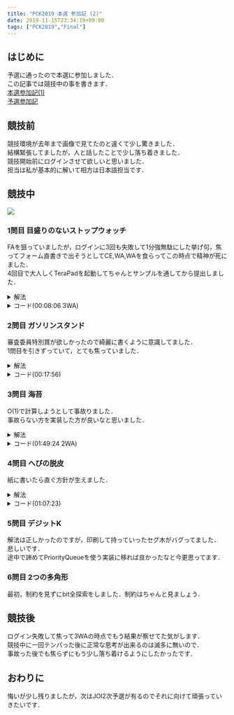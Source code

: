```yaml
---
title: "PCK2019 本選 参加記 (2)"
date: 2019-11-15T23:34:19+09:00
tags: ["PCK2019","Final"]
---
```

## はじめに
予選に通ったので本選に参加しました．  
この記事では競技中の事を書きます．  
[本選参加記(1)](../pck2019_final_1)  
[予選参加記](../pck2019_qual)  

## 競技前
競技環境が去年まで画像で見てたのと違くて少し驚きました．  
結構緊張してましたが，人と話したことで少し落ち着きました．  
競技開始前にログインさせて欲しいと思いました．  
担当は私が基本的に解いて相方は日本語担当です．  

## 競技中
![](/images/pck2019_final_submitlist.jpg)
### 1問目 目盛りのないストップウォッチ
FAを狙っていましたが，ログインに3回も失敗して1分強無駄にした挙げ句，焦ってフォーム直書きで出そうとしてCE,WA,WAを食らってこの時点で精神が死にました．  
4回目で大人しくTeraPadを起動してちゃんとサンプルを通してから提出しました．  

<details><summary>解法</summary>
$ \displaystyle T/A*R$を計算します．  
</details>

<details><summary>コード(00:08:06 3WA)</summary>

```cpp
#include <bits/stdc++.h>
using namespace std;
using i64 = long long;

int main()
{
  std::cout.setf(std::ios_base::fixed, std::ios_base::floatfield);
  i64 a, t, r;
  cin >> a >> t >> r;
  cout << (double)t / a * r << endl;
  return 0;
}
```
</details>

### 2問目 ガソリンスタンド
審査委員特別賞が欲しかったので綺麗に書くように意識してました．  
1問目を引きずっていて，とても焦っていました．  

<details><summary>解法</summary>
素直にシミュレーションをします．  
</details>

<details><summary>コード(00:17:56)</summary>

```cpp
#include <bits/stdc++.h>
using namespace std;
using i64 = long long;

int main()
{
  i64 n, m;
  cin >> n >> m;
  queue<i64> que[10];
  for (i64 _ = 0; _ < m; _++)
  {
    i64 s;
    cin >> s;
    if (s == 0)
    {
      i64 lane;
      cin >> lane;
      cout << que[lane - 1].front() << endl;
      que[lane - 1].pop();
    }
    else
    {
      i64 car;
      cin >> car;
      i64 p = 0, c = 1e9;
      for (i64 i = 0; i < n; i++)
        if (que[i].size() < c)
        {
          p = i;
          c = que[i].size();
        }
      que[p].push(car);
    }
  }
  return 0;
}
```
</details>

### 3問目 海苔
O(1)で計算しようとして事故りました．  
事故らない方を実装した方が良いなと思いました．  

<details><summary>解法</summary>
2枚の面積から重なってる面積の2倍を引きます．  
</details>

<details><summary>コード(01:49:24 2WA)</summary>

```cpp
#include <bits/stdc++.h>
using namespace std;
using i64 = long long;

int main()
{
  i64 x1, y1, w1, h1, x2, y2, w2, h2;
  cin >> x1 >> y1 >> w1 >> h1 >> x2 >> y2 >> w2 >> h2;
  if (x1 + w1 <= x2 || x2 + w2 <= x1 || y1 + h1 <= y2 || y2 + h2 <= y1)
    cout << h1 * w1 + h2 * w2 << endl;
  else
  {
    i64 hh, ww;
    if (x1 < x2 && x2 + w2 < x1 + w1)
      ww = w2;
    else if (x2 < x1 && x1 + w1 < x2 + w2)
      ww = w1;
    else if (x1 < x2)
      ww = x1 + w1 - x2;
    else
      ww = x2 + w2 - x1;
    if (y1 < y2 && y2 + h2 < y1 + h1)
      hh = h2;
    else if (y2 < y1 && y1 + h1 < y2 + h2)
      hh = h1;
    else if (y1 < y2)
      hh = y1 + h1 - y2;
    else
      hh = y2 + h2 - y1;
    cout << h1 * w1 + h2 * w2 - hh * ww * 2 << endl;
  }
  return 0;
}
```
</details>

### 4問目 へびの脱皮
紙に書いたら直ぐ方針が生えました．  

<details><summary>解法</summary>
oが連続している箇所が有れば$ \displaystyle 2^n-1$を加算します．  
</details>

<details><summary>コード(01:07:23)</summary>

```cpp
#include <bits/stdc++.h>
using namespace std;
using i64 = long long;

i64 pow(i64 a, i64 n)
{
  i64 ret = 1;
  for (; 0 < n; n >>= 1, a = a * a)
    if (n % 2 == 1)
      ret *= a;
  return ret;
}

int main()
{
  i64 l, n;
  string snake;
  cin >> l >> n >> snake;
  i64 ans = l, t = (1 - pow(2, n)) / -1;
  for (i64 i = 0; i < l - 1; i++)
    if (snake[i] == 'o' && snake[i + 1] == 'o')
      ans += t * 3;
  cout << ans << endl;
  return 0;
}
```
</details>

### 5問目 デジットK
解法は正しかったのですが，印刷して持っていったセグ木がバグってました．  
悲しいです．  
途中で諦めてPriorityQueueを使う実装に移れば良かったなと今更思ってます．  

### 6問目 2つの多角形
最初，制約を見ずにbit全探索をしました．制約はちゃんと見ましょう．  

## 競技後
ログイン失敗して焦って3WAの時点でもう結果が察せてた気がします．  
競技中に一回テンパった後に正常な思考が出来るのは滅多に無いので．  
事故った後でも焦らずにもう少し落ち着けるようにしたかったです．

## おわりに
悔いが少し残りましたが，次はJOI2次予選が有るのでそれに向けて頑張っていきたいです．  
